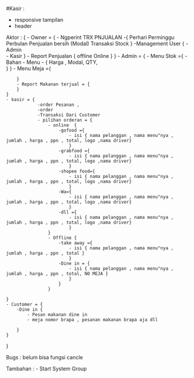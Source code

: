 #Kasir : 

- responsive tampilan
- header 

Aktor : {
	- Owner = {
        - Ngperint TRX PNJUALAN -{
            Perhari
            Perminggu
            Perbulan
            Penjualan bersih (Modal)
            Transaksi Stock
        }
        -Management User {
            - Admin            
            - Kasir
        }
        - Report Penjualan {
            offline 
            Online
        }
    }
	- Admin = {
        - Menu Stok ={
            - Bahan 
            - Menu - {
                Harga , Modal, QTY,  
            }
        } 
        - Menu Meja ={
            
        } 
        - Report Makanan terjual = {
        }
    }
	- kasir = {
                -order Pesanan , 
                -order 
                -Transaksi Dari Customer
                - pilihan orderan = {
                    - online  {
                        -gofood ={
                            - isi { nama pelanggan , nama menu"nya , jumlah , harga , ppn , total, logo ,nama driver}
                            }
                        -grabfood ={
                            - isi { nama pelanggan , nama menu"nya , jumlah , harga , ppn , total, logo ,nama driver}
                            }
                        -shopee food={
                            - isi { nama pelanggan , nama menu"nya , jumlah , harga , ppn , total, logo ,nama driver}
                            }
                        -Wa={
                            - isi { nama pelanggan , nama menu"nya , jumlah , harga , ppn , total, logo ,nama driver}
                            }
                        -dll ={
                            - isi { nama pelanggan , nama menu"nya , jumlah , harga , ppn , total, logo ,nama driver}
                            }
                    }
                    - Offline {
                        -take away ={
                            - isi { nama pelanggan , nama menu"nya , jumlah , harga , ppn , total }
                            }
                        -Dine in = {
                            - isi { nama pelanggan , nama menu"nya , jumlah , harga , ppn , total, NO MEJA }
                            }
                        }
                    }

    }      
	- Customer = {
        -Dine in {
            - Pesan makanan dine in 
            - meja nomor brapa , pesanan makanan brapa aja dll 
             
        }
    } 
}

Bugs : 
      belum bisa fungsi cancle


Tambahan : - Start System Group